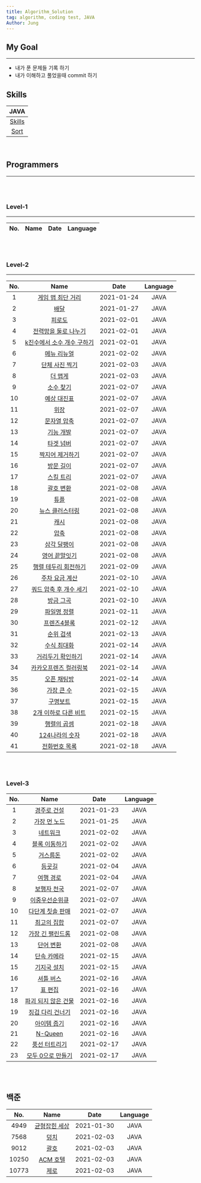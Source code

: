 ```yaml
---
title: Algorithm_Solution
tag: algorithm, coding test, JAVA
Author: Jung
---
```


## My Goal

---

- 내가 푼 문제들 기록 하기
- 내가 이해하고 풀었을때 commit 하기

## Skills

|              JAVA               |
| :-----------------------------: |
| [Skills](./java_skill/skill.md) |
|  [Sort](./java_skill/sort.md)   |

</br>

## Programmers

---

</br>
</br>

### Level-1

---

| No. | Name | Date | Language |
| :-: | :--: | :--: | -------- |

</br>
</br>

### Level-2

---

| No. |                               Name                               |    Date    | Language |
| :-: | :--------------------------------------------------------------: | :--------: | :------: |
|  1  |     [게임 맵 최단 거리](./programmers/level2/solution01.md)      | 2021-01-24 |   JAVA   |
|  2  |            [배달](./programmers/level2/solution02.md)            | 2021-01-27 |   JAVA   |
|  3  |           [피로도](./programmers/level2/solution03.md)           | 2021-02-01 |   JAVA   |
|  4  |    [전력망을 둘로 나누기](./programmers/level2/solution04.md)    | 2021-02-01 |   JAVA   |
|  5  | [k진수에서 소수 개수 구하기](./programmers/level2/solution05.md) | 2021-02-01 |   JAVA   |
|  6  |        [메뉴 리뉴얼](./programmers/level2/solution06.md)         | 2021-02-02 |   JAVA   |
|  7  |       [단체 사진 찍기](./programmers/level2/solution07.md)       | 2021-02-03 |   JAVA   |
|  8  |          [더 맵게](./programmers/level2/solution08.md)           | 2021-02-03 |   JAVA   |
|  9  |         [소수 찾기](./programmers/level2/solution09.md)          | 2021-02-07 |   JAVA   |
| 10  |        [예상 대진표](./programmers/level2/solution10.md)         | 2021-02-07 |   JAVA   |
| 11  |            [위장](./programmers/level2/solution11.md)            | 2021-02-07 |   JAVA   |
| 12  |        [문자열 압축](./programmers/level2/solution12.md)         | 2021-02-07 |   JAVA   |
| 13  |         [기능 개발](./programmers/level2/solution13.md)          | 2021-02-07 |   JAVA   |
| 14  |         [타겟 넘버](./programmers/level2/solution14.md)          | 2021-02-07 |   JAVA   |
| 15  |      [짝지어 제거하기](./programmers/level2/solution15.md)       | 2021-02-07 |   JAVA   |
| 16  |         [방문 길이](./programmers/level2/solution16.md)          | 2021-02-07 |   JAVA   |
| 17  |         [스킬 트리](./programmers/level2/solution17.md)          | 2021-02-07 |   JAVA   |
| 18  |         [괄호 변환](./programmers/level2/solution18.md)          | 2021-02-08 |   JAVA   |
| 19  |            [튜플](./programmers/level2/solution19.md)            | 2021-02-08 |   JAVA   |
| 20  |      [뉴스 클러스터링](./programmers/level2/solution20.md)       | 2021-02-08 |   JAVA   |
| 21  |            [캐시](./programmers/level2/solution21.md)            | 2021-02-08 |   JAVA   |
| 22  |            [압축](./programmers/level2/solution22.md)            | 2021-02-08 |   JAVA   |
| 23  |        [삼각 달팽이](./programmers/level2/solution23.md)         | 2021-02-08 |   JAVA   |
| 24  |       [영어 끝말잇기](./programmers/level2/solution24.md)        | 2021-02-08 |   JAVA   |
| 25  |    [행렬 테두리 회전하기](./programmers/level2/solution25.md)    | 2021-02-09 |   JAVA   |
| 26  |       [주차 요금 계산](./programmers/level2/solution26.md)       | 2021-02-10 |   JAVA   |
| 27  |   [쿼드 압축 후 개수 세기](./programmers/level2/solution27.md)   | 2021-02-10 |   JAVA   |
| 28  |         [방금 그곡](./programmers/level2/solution28.md)          | 2021-02-10 |   JAVA   |
| 29  |        [파일명 정렬](./programmers/level2/solution29.md)         | 2021-02-11 |   JAVA   |
| 30  |        [프렌즈4블록](./programmers/level2/solution30.md)         | 2021-02-12 |   JAVA   |
| 31  |         [순위 검색](./programmers/level2/solution31.md)          | 2021-02-13 |   JAVA   |
| 32  |        [수식 최대화](./programmers/level2/solution32.md)         | 2021-02-14 |   JAVA   |
| 33  |     [거리두기 확인하기](./programmers/level2/solution33.md)      | 2021-02-14 |   JAVA   |
| 34  |   [카카오프렌즈 컬러링북](./programmers/level2/solution34.md)    | 2021-02-14 |   JAVA   |
| 35  |        [오픈 채팅방](./programmers/level2/solution35.md)         | 2021-02-14 |   JAVA   |
| 36  |         [가장 큰 수](./programmers/level2/solution36.md)         | 2021-02-15 |   JAVA   |
| 37  |          [구명보트](./programmers/level2/solution37.md)          | 2021-02-15 |   JAVA   |
| 38  |    [2개 이하로 다른 비트](./programmers/level2/solution38.md)    | 2021-02-15 |   JAVA   |
| 39  |        [행렬의 곱셈](./programmers/level2/solution39.md)         | 2021-02-18 |   JAVA   |
| 40  |       [124나라의 숫자](./programmers/level2/solution40.md)       | 2021-02-18 |   JAVA   |
| 41  |       [전화번호 목록](./programmers/level2/solution41.md)        | 2021-02-18 |   JAVA   |

</br>
</br>

### Level-3

| No. |                           Name                            |    Date    | Language |
| :-: | :-------------------------------------------------------: | :--------: | :------: |
|  1  |     [경주로 건설](./programmers/level3/solution01.md)     | 2021-01-23 |   JAVA   |
|  2  |    [가장 먼 노드](./programmers/level3/solution02.md)     | 2021-01-25 |   JAVA   |
|  3  |      [네트워크](./programmers/level3/solution03.md)       | 2021-02-02 |   JAVA   |
|  4  |    [블록 이동하기](./programmers/level3/solution04.md)    | 2021-02-02 |   JAVA   |
|  5  |      [거스름돈](./programmers/level3/solution05.md)       | 2021-02-02 |   JAVA   |
|  6  |       [등굣길](./programmers/level3/solution06.md)        | 2021-02-04 |   JAVA   |
|  7  |      [여행 경로](./programmers/level3/solution07.md)      | 2021-02-04 |   JAVA   |
|  8  |     [보행자 천국](./programmers/level3/solution08.md)     | 2021-02-07 |   JAVA   |
|  9  |   [이중우선순위큐](./programmers/level3/solution09.md)    | 2021-02-07 |   JAVA   |
| 10  |  [다단계 칫솔 판매](./programmers/level3/solution10.md)   | 2021-02-07 |   JAVA   |
| 11  |     [최고의 집합](./programmers/level3/solution11.md)     | 2021-02-07 |   JAVA   |
| 12  |  [가장 긴 팰린드롬](./programmers/level3/solution12.md)   | 2021-02-08 |   JAVA   |
| 13  |      [단어 변환](./programmers/level3/solution13.md)      | 2021-02-08 |   JAVA   |
| 14  |     [단속 카메라](./programmers/level3/solution14.md)     | 2021-02-15 |   JAVA   |
| 15  |     [기지국 설치](./programmers/level3/solution15.md)     | 2021-02-15 |   JAVA   |
| 16  |      [셔틀 버스](./programmers/level3/solution16.md)      | 2021-02-16 |   JAVA   |
| 17  |       [표 편집](./programmers/level3/solution17.md)       | 2021-02-16 |   JAVA   |
| 18  | [파괴 되지 않은 건물](./programmers/level3/solution18.md) | 2021-02-16 |   JAVA   |
| 19  |  [징검 다리 건너기](./programmers/level3/solution19.md)   | 2021-02-16 |   JAVA   |
| 20  |     [아이템 줍기](./programmers/level3/solution20.md)     | 2021-02-16 |   JAVA   |
| 21  |       [N-Queen](./programmers/level3/solution21.md)       | 2021-02-16 |   JAVA   |
| 22  |    [풍선 터트리기](./programmers/level3/solution22.md)    | 2021-02-17 |   JAVA   |
| 23  |  [모두 0으로 만들기](./programmers/level3/solution23.md)  | 2021-02-17 |   JAVA   |

</br>
</br>

## 백준

|  No.  |                       Name                       |    Date    | Language |
| :---: | :----------------------------------------------: | :--------: | :------: |
| 4949  | [균형잡힌 세상](./baekjoon/class2/solution01.md) | 2021-01-30 |   JAVA   |
| 7568  |     [덩치](./baekjoon/class2/solution02.md)      | 2021-02-03 |   JAVA   |
| 9012  |     [괄호](./baekjoon/class2/solution03.md)      | 2021-02-03 |   JAVA   |
| 10250 |   [ACM 호텔](./baekjoon/class2/solution04.md)    | 2021-02-03 |   JAVA   |
| 10773 |     [제로](./baekjoon/class2/solution05.md)      | 2021-02-03 |   JAVA   |

</br>
</br>
